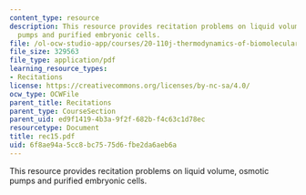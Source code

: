 ```yaml
---
content_type: resource
description: This resource provides recitation problems on liquid volume, osmotic
  pumps and purified embryonic cells.
file: /ol-ocw-studio-app/courses/20-110j-thermodynamics-of-biomolecular-systems-fall-2005/6f8ae94a5cc8bc7575d6fbe2da6aeb6a_rec15.pdf
file_size: 329563
file_type: application/pdf
learning_resource_types:
- Recitations
license: https://creativecommons.org/licenses/by-nc-sa/4.0/
ocw_type: OCWFile
parent_title: Recitations
parent_type: CourseSection
parent_uid: ed9f1419-4b3a-9f2f-682b-f4c63c1d78ec
resourcetype: Document
title: rec15.pdf
uid: 6f8ae94a-5cc8-bc75-75d6-fbe2da6aeb6a
---
```

This resource provides recitation problems on liquid volume, osmotic pumps and purified embryonic cells.